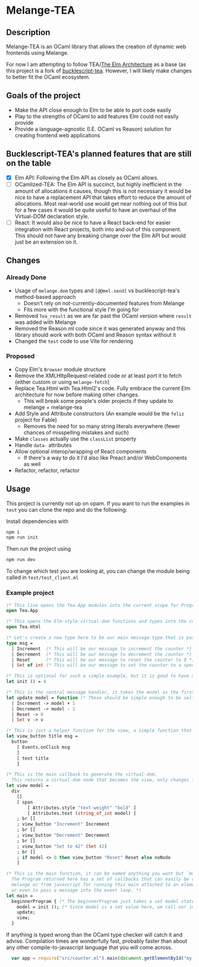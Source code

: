 # Melange-TEA

## Description

Melange-TEA is an OCaml library that allows the creation of dynamic web frontends using Melange.

For now I am attempting to follow TEA/[The Elm Architecture](https://guide.elm-lang.org/architecture/) as a base (as this project is a fork of [bucklescript-tea](https://github.com/OvermindDL1/bucklescript-tea). However, I will likely make changes to better fit the OCaml ecosystem.

## Goals of the project

- Make the API close enough to Elm to be able to port code easily
- Play to the strengths of OCaml to add features Elm could not easily provide
- Provide a language-agnostic (I.E. OCaml vs Reason) solution for creating frontend web applications

## Bucklescript-TEA's planned features that are still on the table

- [X] Elm API: Following the Elm API as closely as OCaml allows.
- [ ] OCamlized-TEA: The Elm API is succinct, but highly inefficient in the amount of allocations it causes, though this is not necessary it would be nice to have a replacement API that takes effort to reduce the amount of allocations. Most real-world use would get near nothing out of this but for a few cases it would be quite useful to have an overhaul of the Virtual-DOM declaration style.
- [ ] React: It would also be nice to have a React back-end for easier integration with React projects, both into and out of this component. This should not have any breaking change over the Elm API but would just be an extension on it.

## Changes

### Already Done

- Usage of `melange.dom` types and `[@@mel.send]` vs bucklescript-tea's method-based approach
    - Doesn't rely on not-currently-documented features from Melange
    - Fits more with the functional style I'm going for
- Removed `Tea_result` as we are far past the OCaml version where `result` was added with Melange
- Removed the Reason.ml code since it was generated anyway and this library should work with both OCaml and Reason syntax without it
- Changed the `test` code to use Vite for rendering

### Proposed

- Copy Elm's `Browser` module structure
- Remove the XMLHttpRequest-related code or at least port it to fetch (either custom or using `melange-fetch`)
- Replace Tea.Html with Tea.Html2's code. Fully embrace the current Elm architecture for now before making other changes.
    - This will break some people's older projects if they update to melange + melange-tea
- Add Style and Attribute constructors (An example would be the `feliz` project for Fable)
    - Removes the need for so many string literals everywhere (fewer chances of misspelling mistakes and such)
- Make `classes` actually use the `classList` property
- Handle `data-` attributes
- Allow optional interop/wrapping of React components
    - If there's a way to do it I'd also like Preact and/or WebComponents as well
- Refactor, refactor, refactor

## Usage

This project is currently not up on opam. If you want to run the examples in `test` you can clone the repo and do the following:

Install dependencies with

```bash
npm i
npm run init
```

Then run the project using

```bash
npm run dev
```

To change which test you are looking at, you can change the module being called in `test/test_client.ml`

### Example project

```ocaml
(* This line opens the Tea.App modules into the current scope for Program access functions and types *)
open Tea.App

(* This opens the Elm-style virtual-dom functions and types into the current scope *)
open Tea.Html

(* Let's create a new type here to be our main message type that is passed around *)
type msg =
  | Increment  (* This will be our message to increment the counter *)
  | Decrement  (* This will be our message to decrement the counter *)
  | Reset      (* This will be our message to reset the counter to 0 *)
  | Set of int (* This will be our message to set the counter to a specific value *)

(* This is optional for such a simple example, but it is good to have an `init` function to define your initial model default values, the model for Counter is just an integer *)
let init () = 4

(* This is the central message handler, it takes the model as the first argument *)
let update model = function (* These should be simple enough to be self-explanatory, mutate the model based on the message, easy to read and follow *)
  | Increment -> model + 1
  | Decrement -> model - 1
  | Reset -> 0
  | Set v -> v

(* This is just a helper function for the view, a simple function that returns a button based on some argument *)
let view_button title msg =
  button
    [ Events.onClick msg
    ]
    [ text title
    ]

(* This is the main callback to generate the virtual-dom.
  This returns a virtual-dom node that becomes the view, only changes from call-to-call are set on the real DOM for efficiency, this is also only called once per frame even with many messages sent in within that frame, otherwise does nothing *)
let view model =
  div
    []
    [ span
        [ Attributes.style "text-weight" "bold" ]
        [ Attributes.text (string_of_int model) ]
    ; br []
    ; view_button "Increment" Increment
    ; br []
    ; view_button "Decrement" Decrement
    ; br []
    ; view_button "Set to 42" (Set 42)
    ; br []
    ; if model <> 0 then view_button "Reset" Reset else noNode
    ]

(* This is the main function, it can be named anything you want but `main` is traditional.
  The Program returned here has a set of callbacks that can easily be called from
  melange or from javascript for running this main attached to an element,
  or even to pass a message into the event loop. *)
let main =
  beginnerProgram { (* The beginnerProgram just takes a set model state and the update and view functions *)
    model = init (); (* Since model is a set value here, we call our init function to generate that value *)
    update;
    view;
  }
```

If anything is typed wrong than the OCaml type checker will catch it and advise. Compilation times are wonderfully fast, probably faster than about any other compile-to-javascript language that you will come across.

```javascript
  var app = require("src/counter.ml").main(document.getElementById("my-element"));
```

